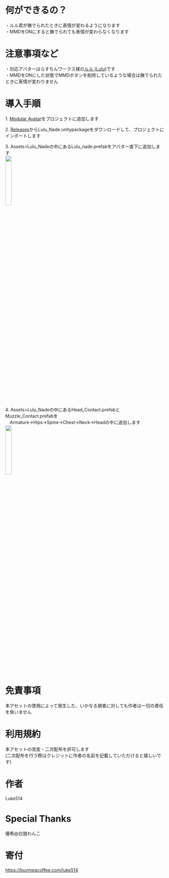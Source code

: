 # 何ができるの？
・ルル君が撫でられたときに表情が変わるようになります  
・MMDをONにすると撫でられても表情が変わらなくなります  
  
# 注意事項など
・対応アバターはらすちんワークス様の[ルル (Lulu)](https://aoikarasu.booth.pm/items/4271776)です  
・MMDをONにした状態でMMDボタンを削除しているような場合は撫でられたときに表情が変わりません  
  
# 導入手順
1.&nbsp;[Modular Avatar](https://modular-avatar.nadena.dev/ja)をプロジェクトに追加します  
  
2.&nbsp;[Releases](https://github.com/Luke-514/Lulu_Nade/releases/latest)からLulu_Nade.unitypackageをダウンロードして、プロジェクトにインポートします  
  
3.&nbsp;Assets>Lulu_Nadeの中にあるLulu_nade.prefabをアバター直下に追加します  
<img src="image/Tail_Move.prefab配置場所.png" width="20%" />  
  
4.&nbsp;Assets>Lulu_Nadeの中にあるHead_Contact.prefabとMuzzle_Contact.prefabを  
&emsp;Armature→Hips→Spine→Chest→Neck→Headの中に追加します  
<img src="image/Tail_Move.prefab配置場所.png" width="20%" />  
  
# 免責事項
本アセットの使用によって発生した、いかなる損害に対しても作者は一切の責任を負いません  
  
# 利用規約
本アセットの改変・二次配布を許可します  
(二次配布を行う際はクレジットに作者の名前を記載していただけると嬉しいです)  
  
# 作者
Luke514  
  
# Special Thanks
優希@白狼わんこ  
  
# 寄付
https://buymeacoffee.com/luke514
